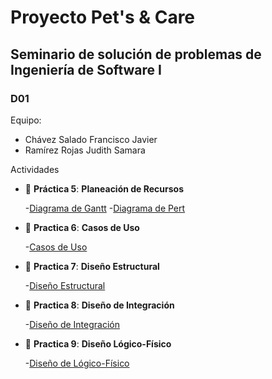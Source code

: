 # Proyecto Pet's & Care
## Seminario de solución de problemas de Ingeniería de Software I
### D01 

Equipo:
- Chávez Salado Francisco Javier
- Ramírez Rojas Judith Samara

Actividades
- 📁 __Práctica 5__: __Planeación de Recursos__
  
  -[Diagrama de Gantt](sem_ing_soft_21b_d01_p5_Chávez_Salado_Francisco_Javier.pdf)
  -[Diagrama de Pert](sem_ing_soft_21b_d01_p5_Chávez_Salado_Francisco_Javier_2.pdf)

- 📁 __Practica 6__: __Casos de Uso__

  -[Casos de Uso](sem_ing_soft_21b_d01_p6_Chávez_Salado_Francisco_Javier.pdf)

- 📁 __Practica 7__: __Diseño Estructural__

   -[Diseño Estructural](sem_ing_soft_21b_d01_p7_Chávez_Salado_Francisco_Javier.pdf)
 
 - 📁 __Practica 8__: __Diseño de Integración__

   -[Diseño de Integración](sem_ing_soft_21b_d01_p8_Chávez_Salado_Francisco_Javier.pdf)
 
  - 📁 __Practica 9__: __Diseño Lógico-Físico__
    
    -[Diseño de Lógico-Físico](sem_ing_soft_21b_d01_p9_Chávez_Salado_Francisco_Javier.pdf)
 
